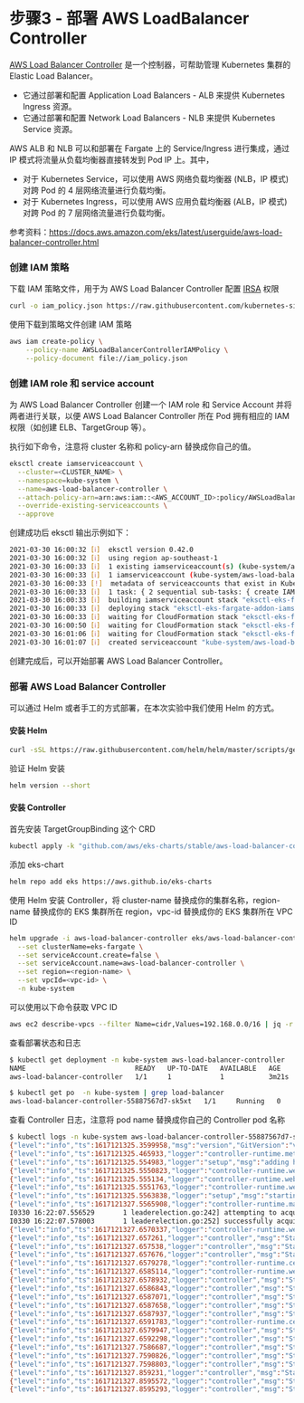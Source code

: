 # 步骤3 - 部署 AWS LoadBalancer Controller



[AWS Load Balancer Controller](https://github.com/kubernetes-sigs/aws-load-balancer-controller) 是一个控制器，可帮助管理 Kubernetes 集群的 Elastic Load Balancer。

- 它通过部署和配置 Application Load Balancers - ALB 来提供 Kubernetes Ingress 资源。
- 它通过部署和配置 Network Load Balancers - NLB 来提供 Kubernetes Service 资源。



AWS ALB 和 NLB 可以和部署在 Fargate 上的 Service/Ingress 进行集成，通过 IP 模式将流量从负载均衡器直接转发到 Pod IP 上。其中，

- 对于 Kubernetes Service，可以使用 AWS 网络负载均衡器 (NLB，IP 模式) 对跨 Pod 的 4 层网络流量进行负载均衡。
- 对于 Kubernetes Ingress，可以使用 AWS 应用负载均衡器 (ALB，IP 模式) 对跨 Pod 的 7 层网络流量进行负载均衡。



参考资料：https://docs.aws.amazon.com/eks/latest/userguide/aws-load-balancer-controller.html

### 创建 IAM 策略

下载 IAM 策略文件，用于为 AWS Load Balancer Controller 配置 [IRSA](https://docs.aws.amazon.com/eks/latest/userguide/iam-roles-for-service-accounts.html) 权限 

```bash
curl -o iam_policy.json https://raw.githubusercontent.com/kubernetes-sigs/aws-load-balancer-controller/v2.1.3/docs/install/iam_policy.json
```



使用下载到策略文件创建 IAM 策略

```bash
aws iam create-policy \
    --policy-name AWSLoadBalancerControllerIAMPolicy \
    --policy-document file://iam_policy.json
```



### 创建 IAM role 和 service account

为 AWS Load Balancer Controller 创建一个 IAM role 和 Service Account 并将两者进行关联，以便 AWS Load Balancer Controller 所在 Pod 拥有相应的 IAM 权限（如创建 ELB、TargetGroup 等）。

执行如下命令，注意将 cluster 名称和 policy-arn 替换成你自己的值。

```bash
eksctl create iamserviceaccount \
  --cluster=<CLUSTER_NAME> \
  --namespace=kube-system \
  --name=aws-load-balancer-controller \
  --attach-policy-arn=arn:aws:iam::<AWS_ACCOUNT_ID>:policy/AWSLoadBalancerControllerIAMPolicy \
  --override-existing-serviceaccounts \
  --approve
```



创建成功后 eksctl 输出示例如下：

```bash
2021-03-30 16:00:32 [ℹ]  eksctl version 0.42.0
2021-03-30 16:00:32 [ℹ]  using region ap-southeast-1
2021-03-30 16:00:33 [ℹ]  1 existing iamserviceaccount(s) (kube-system/aws-node) will be excluded
2021-03-30 16:00:33 [ℹ]  1 iamserviceaccount (kube-system/aws-load-balancer-controller) was included (based on the include/exclude rules)
2021-03-30 16:00:33 [!]  metadata of serviceaccounts that exist in Kubernetes will be updated, as --override-existing-serviceaccounts was set
2021-03-30 16:00:33 [ℹ]  1 task: { 2 sequential sub-tasks: { create IAM role for serviceaccount "kube-system/aws-load-balancer-controller", create serviceaccount "kube-system/aws-load-balancer-controller" } }
2021-03-30 16:00:33 [ℹ]  building iamserviceaccount stack "eksctl-eks-fargate-addon-iamserviceaccount-kube-system-aws-load-balancer-controller"
2021-03-30 16:00:33 [ℹ]  deploying stack "eksctl-eks-fargate-addon-iamserviceaccount-kube-system-aws-load-balancer-controller"
2021-03-30 16:00:33 [ℹ]  waiting for CloudFormation stack "eksctl-eks-fargate-addon-iamserviceaccount-kube-system-aws-load-balancer-controller"
2021-03-30 16:00:50 [ℹ]  waiting for CloudFormation stack "eksctl-eks-fargate-addon-iamserviceaccount-kube-system-aws-load-balancer-controller"
2021-03-30 16:01:06 [ℹ]  waiting for CloudFormation stack "eksctl-eks-fargate-addon-iamserviceaccount-kube-system-aws-load-balancer-controller"
2021-03-30 16:01:07 [ℹ]  created serviceaccount "kube-system/aws-load-balancer-controller"
```



创建完成后，可以开始部署 AWS Load Balancer Controller。



### 部署 AWS Load Balancer Controller

可以通过 Helm 或者手工的方式部署，在本次实验中我们使用 Helm 的方式。

#### 安装 Helm

```bash
curl -sSL https://raw.githubusercontent.com/helm/helm/master/scripts/get-helm-3 | bash
```

验证 Helm 安装

```bash
helm version --short
```



#### 安装 Controller

首先安装 TargetGroupBinding 这个 CRD

```bash
kubectl apply -k "github.com/aws/eks-charts/stable/aws-load-balancer-controller//crds?ref=master"
```

添加 eks-chart

```bash
helm repo add eks https://aws.github.io/eks-charts
```

使用 Helm 安装 Controller，将 cluster-name 替换成你的集群名称，region-name 替换成你的 EKS 集群所在 region，vpc-id 替换成你的 EKS 集群所在 VPC ID

```bash
helm upgrade -i aws-load-balancer-controller eks/aws-load-balancer-controller \
  --set clusterName=eks-fargate \
  --set serviceAccount.create=false \
  --set serviceAccount.name=aws-load-balancer-controller \
  --set region=<region-name> \
  --set vpcId=<vpc-id> \
  -n kube-system
```

可以使用以下命令获取 VPC ID

```bash
aws ec2 describe-vpcs --filter Name=cidr,Values=192.168.0.0/16 | jq -r '.Vpcs[0].VpcId'
```





查看部署状态和日志

```bash
$ kubectl get deployment -n kube-system aws-load-balancer-controller
NAME                           READY   UP-TO-DATE   AVAILABLE   AGE
aws-load-balancer-controller   1/1     1            1           3m21s

$ kubectl get po  -n kube-system | grep load-balancer
aws-load-balancer-controller-55887567d7-sk5xt   1/1     Running   0          3m59s
```

查看 Controller 日志，注意将 pod name 替换成你自己的 Controller pod 名称

```bash
$ kubectl logs -n kube-system aws-load-balancer-controller-55887567d7-sk5xt
{"level":"info","ts":1617121325.3599958,"msg":"version","GitVersion":"v2.1.3","GitCommit":"c9d30f23960f12cd1e985e9b2cd3f077b9a8c93f","BuildDate":"2021-02-18T19:32:05+0000"}
{"level":"info","ts":1617121325.465933,"logger":"controller-runtime.metrics","msg":"metrics server is starting to listen","addr":":8080"}
{"level":"info","ts":1617121325.554983,"logger":"setup","msg":"adding health check for controller"}
{"level":"info","ts":1617121325.5550823,"logger":"controller-runtime.webhook","msg":"registering webhook","path":"/mutate-v1-pod"}
{"level":"info","ts":1617121325.555134,"logger":"controller-runtime.webhook","msg":"registering webhook","path":"/mutate-elbv2-k8s-aws-v1beta1-targetgroupbinding"}
{"level":"info","ts":1617121325.5551763,"logger":"controller-runtime.webhook","msg":"registering webhook","path":"/validate-elbv2-k8s-aws-v1beta1-targetgroupbinding"}
{"level":"info","ts":1617121325.5563838,"logger":"setup","msg":"starting podInfo repo"}
{"level":"info","ts":1617121327.5565908,"logger":"controller-runtime.manager","msg":"starting metrics server","path":"/metrics"}
I0330 16:22:07.556529       1 leaderelection.go:242] attempting to acquire leader lease  kube-system/aws-load-balancer-controller-leader...
I0330 16:22:07.578003       1 leaderelection.go:252] successfully acquired lease kube-system/aws-load-balancer-controller-leader
{"level":"info","ts":1617121327.6570337,"logger":"controller-runtime.webhook.webhooks","msg":"starting webhook server"}
{"level":"info","ts":1617121327.657261,"logger":"controller","msg":"Starting EventSource","reconcilerGroup":"elbv2.k8s.aws","reconcilerKind":"TargetGroupBinding","controller":"targetGroupBinding","source":"kind source: /, Kind="}
{"level":"info","ts":1617121327.657538,"logger":"controller","msg":"Starting EventSource","reconcilerGroup":"elbv2.k8s.aws","reconcilerKind":"TargetGroupBinding","controller":"targetGroupBinding","source":"kind source: /, Kind="}
{"level":"info","ts":1617121327.657676,"logger":"controller","msg":"Starting EventSource","reconcilerGroup":"elbv2.k8s.aws","reconcilerKind":"TargetGroupBinding","controller":"targetGroupBinding","source":"kind source: /, Kind="}
{"level":"info","ts":1617121327.6579278,"logger":"controller-runtime.certwatcher","msg":"Updated current TLS certificate"}
{"level":"info","ts":1617121327.6585114,"logger":"controller-runtime.webhook","msg":"serving webhook server","host":"","port":9443}
{"level":"info","ts":1617121327.6578932,"logger":"controller","msg":"Starting EventSource","controller":"ingress","source":"channel source: 0xc0006f8050"}
{"level":"info","ts":1617121327.6586843,"logger":"controller","msg":"Starting EventSource","controller":"ingress","source":"channel source: 0xc0006f80a0"}
{"level":"info","ts":1617121327.6587071,"logger":"controller","msg":"Starting EventSource","controller":"ingress","source":"kind source: /, Kind="}
{"level":"info","ts":1617121327.6587658,"logger":"controller","msg":"Starting EventSource","controller":"ingress","source":"kind source: /, Kind="}
{"level":"info","ts":1617121327.6587937,"logger":"controller","msg":"Starting EventSource","controller":"ingress","source":"kind source: /, Kind="}
{"level":"info","ts":1617121327.6591783,"logger":"controller-runtime.certwatcher","msg":"Starting certificate watcher"}
{"level":"info","ts":1617121327.6579947,"logger":"controller","msg":"Starting EventSource","controller":"service","source":"kind source: /, Kind="}
{"level":"info","ts":1617121327.6592298,"logger":"controller","msg":"Starting Controller","controller":"service"}
{"level":"info","ts":1617121327.7586687,"logger":"controller","msg":"Starting EventSource","reconcilerGroup":"elbv2.k8s.aws","reconcilerKind":"TargetGroupBinding","controller":"targetGroupBinding","source":"kind source: /, Kind="}
{"level":"info","ts":1617121327.7590826,"logger":"controller","msg":"Starting Controller","controller":"ingress"}
{"level":"info","ts":1617121327.7598803,"logger":"controller","msg":"Starting workers","controller":"service","worker count":3}
{"level":"info","ts":1617121327.859231,"logger":"controller","msg":"Starting Controller","reconcilerGroup":"elbv2.k8s.aws","reconcilerKind":"TargetGroupBinding","controller":"targetGroupBinding"}
{"level":"info","ts":1617121327.8595572,"logger":"controller","msg":"Starting workers","reconcilerGroup":"elbv2.k8s.aws","reconcilerKind":"TargetGroupBinding","controller":"targetGroupBinding","worker count":3}
{"level":"info","ts":1617121327.8595293,"logger":"controller","msg":"Starting workers","controller":"ingress","worker count":3}
```









